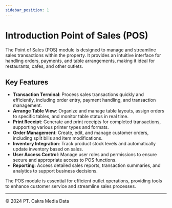 ```yaml
---
sidebar_position: 1
---
```


# Introduction Point of Sales (POS)

The Point of Sales (POS) module is designed to manage and streamline sales transactions within the property. It provides an intuitive interface for handling orders, payments, and table arrangements, making it ideal for restaurants, cafes, and other outlets.

## Key Features

- **Transaction Terminal**: Process sales transactions quickly and efficiently, including order entry, payment handling, and transaction management.
- **Arrange Table View**: Organize and manage table layouts, assign orders to specific tables, and monitor table status in real time.
- **Print Receipt**: Generate and print receipts for completed transactions, supporting various printer types and formats.
- **Order Management**: Create, edit, and manage customer orders, including split bills and item modifications.
- **Inventory Integration**: Track product stock levels and automatically update inventory based on sales.
- **User Access Control**: Manage user roles and permissions to ensure secure and appropriate access to POS functions.
- **Reporting**: Access detailed sales reports, transaction summaries, and analytics to support business decisions.

The POS module is essential for efficient outlet operations, providing tools to enhance customer service and streamline sales processes.

---

© 2024 PT. Cakra Media Data
